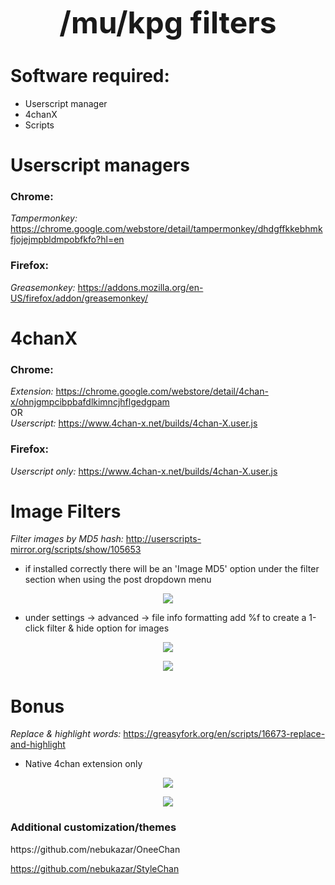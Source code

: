 <p align="center">
<b><font size="32"> /mu/kpg filters</font></b>
</p> 

<h1>Software required:</h1>

* Userscript manager
* 4chanX
* Scripts

<h1>Userscript managers</h1>

<h3>Chrome:</h3>

<i>Tampermonkey:</i> https://chrome.google.com/webstore/detail/tampermonkey/dhdgffkkebhmkfjojejmpbldmpobfkfo?hl=en

<h3>Firefox:</h3>

<i>Greasemonkey:</i> https://addons.mozilla.org/en-US/firefox/addon/greasemonkey/

<h1>4chanX</h1>

<h3>Chrome:</h3>

  <i>Extension:</i> https://chrome.google.com/webstore/detail/4chan-x/ohnjgmpcibpbafdlkimncjhflgedgpam
<br>
  OR
</br>
  <i>Userscript:</i> https://www.4chan-x.net/builds/4chan-X.user.js
     
<h3>Firefox:</h3>

<i>Userscript only:</i> https://www.4chan-x.net/builds/4chan-X.user.js

<h1>Image Filters</h1>

<i>Filter images by MD5 hash:</i> http://userscripts-mirror.org/scripts/show/105653
  * if installed correctly there will be an 'Image MD5' option under the filter section when using the post dropdown menu 
<p align="center">
<img src="http://i.imgur.com/8FTkMjG.jpg">
</p>

* under settings -> advanced -> file info formatting add %f to create a 1-click filter & hide option for images
<p align="center">
<img src="http://i.imgur.com/4PEsVxM.jpg">
</p>
<p align="center">
<img src="http://i.imgur.com/McjCWN9.jpg">
</p>


<h1>Bonus</h1>

<i>Replace & highlight words:</i> https://greasyfork.org/en/scripts/16673-replace-and-highlight
* Native 4chan extension only
<p align="center">
<img src="https://i.imgur.com/IWRxC9M.jpg">
</p>
<p align="center">
<img src="https://i.imgur.com/ufHQdM7.jpg">
</p>

<h3>Additional customization/themes</h3>
https://github.com/nebukazar/OneeChan

https://github.com/nebukazar/StyleChan

